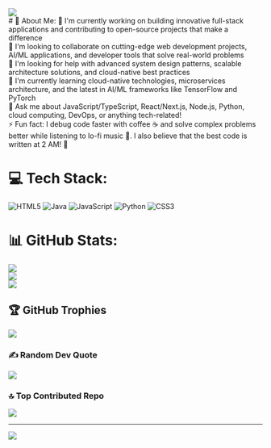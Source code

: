 <div>
  <img src="https://media.giphy.com/media/v1.Y2lkPTc5MGI3NjExcDJleDhkMjJweXl6aTF1NXNoN2hoNDIzd2NwMDFwbGphcWFucjhzYSZlcD12MV9naWZzX3NlYXJjaCZjdD1n/t9XE8hJueQbu06e73I/giphy.gif">
</div>
# 💫 About Me:
🔭 I'm currently working on building innovative full-stack applications and contributing to open-source projects that make a difference<br>👯 I'm looking to collaborate on cutting-edge web development projects, AI/ML applications, and developer tools that solve real-world problems<br>🤝 I'm looking for help with advanced system design patterns, scalable architecture solutions, and cloud-native best practices<br>🌱 I'm currently learning cloud-native technologies, microservices architecture, and the latest in AI/ML frameworks like TensorFlow and PyTorch<br>💬 Ask me about JavaScript/TypeScript, React/Next.js, Node.js, Python, cloud computing, DevOps, or anything tech-related!<br>⚡ Fun fact: I debug code faster with coffee ☕ and solve complex problems better while listening to lo-fi music 🎵. I also believe that the best code is written at 2 AM! 🌙


# 💻 Tech Stack:
![HTML5](https://img.shields.io/badge/html5-%23E34F26.svg?style=flat&logo=html5&logoColor=white) ![Java](https://img.shields.io/badge/java-%23ED8B00.svg?style=flat&logo=openjdk&logoColor=white) ![JavaScript](https://img.shields.io/badge/javascript-%23323330.svg?style=flat&logo=javascript&logoColor=%23F7DF1E) ![Python](https://img.shields.io/badge/python-3670A0?style=flat&logo=python&logoColor=ffdd54) ![CSS3](https://img.shields.io/badge/css3-%231572B6.svg?style=flat&logo=css3&logoColor=white)
# 📊 GitHub Stats:
![](https://github-readme-stats.vercel.app/api?username=SUBRAT-KUMAR-UI&theme=tokyonight&hide_border=false&include_all_commits=true&count_private=true)<br/>
![](https://nirzak-streak-stats.vercel.app/?user=SUBRAT-KUMAR-UI&theme=tokyonight&hide_border=false)<br/>
![](https://github-readme-stats.vercel.app/api/top-langs/?username=SUBRAT-KUMAR-UI&theme=tokyonight&hide_border=false&include_all_commits=true&count_private=true&layout=compact)

## 🏆 GitHub Trophies
![](https://github-profile-trophy.vercel.app/?username=SUBRAT-KUMAR-UI&theme=radical&no-frame=false&no-bg=true&margin-w=4)

### ✍️ Random Dev Quote
![](https://quotes-github-readme.vercel.app/api?type=horizontal&theme=radical)

### 🔝 Top Contributed Repo
![](https://github-contributor-stats.vercel.app/api?username=SUBRAT-KUMAR-UI&limit=5&theme=dark&combine_all_yearly_contributions=true)

---
[![](https://visitcount.itsvg.in/api?id=SUBRAT-KUMAR-UI&icon=0&color=0)](https://visitcount.itsvg.in)

<!-- Proudly created with GPRM ( https://gprm.itsvg.in ) -->
